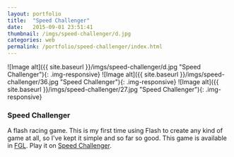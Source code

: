 ```yaml
---
layout: portfolio
title:  "Speed Challenger"
date:   2015-09-01 23:51:41
thumbnail: /imgs/speed-challenger/d.jpg
categories: web
permalink: /portfolio/speed-challenger/index.html
---
```


![Image alt]({{ site.baseurl }}/imgs/speed-challenger/d.jpg "Speed Challenger"){: .img-responsive}
![Image alt]({{ site.baseurl }}/imgs/speed-challenger/36.jpg "Speed Challenger"){: .img-responsive}
![Image alt]({{ site.baseurl }}/imgs/speed-challenger/27.jpg "Speed Challenger"){: .img-responsive}


### Speed Challenger

A flash racing game. This is my first time using Flash to create any kind of game at all, so I've kept it simple and so far so good.
This game is available in [FGL][fgl]. 
Play it on [Speed Challenger][the-game].


[fgl]:			https://www.fgl.com/
[the-game]:		https://www.fgl.com/view_game.php?from=dev&game_id=40304



